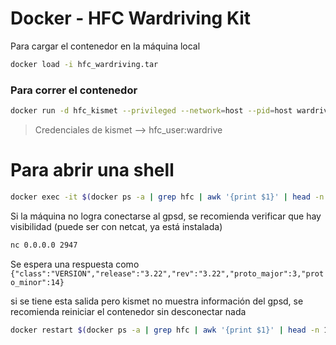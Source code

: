 # Docker - HFC Wardriving Kit

Para cargar el contenedor en la máquina local
```bash
docker load -i hfc_wardriving.tar
```


### Para correr el contenedor
```bash
docker run -d hfc_kismet --privileged --network=host --pid=host wardriving_hfc:latest
```


> Credenciales de kismet --> hfc_user:wardrive

# Para abrir una shell
```bash
docker exec -it $(docker ps -a | grep hfc | awk '{print $1}' | head -n 1) /bin/bash
```

Si la máquina no logra conectarse al gpsd, se recomienda verificar que hay visibilidad (puede ser con netcat, ya está instalada)

```bash
nc 0.0.0.0 2947
```

Se espera una respuesta como `{"class":"VERSION","release":"3.22","rev":"3.22","proto_major":3,"proto_minor":14}`


si se tiene esta salida pero kismet no muestra información del gpsd, se recomienda reiniciar el contenedor sin desconectar nada

```bash
docker restart $(docker ps -a | grep hfc | awk '{print $1}' | head -n 1)
```
